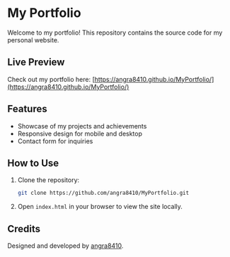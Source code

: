 # My Portfolio

Welcome to my portfolio! This repository contains the source code for my personal website.

## Live Preview

Check out my portfolio here: [https://angra8410.github.io/MyPortfolio/](https://angra8410.github.io/MyPortfolio/)

## Features

- Showcase of my projects and achievements
- Responsive design for mobile and desktop
- Contact form for inquiries

## How to Use

1. Clone the repository:
   ```bash
   git clone https://github.com/angra8410/MyPortfolio.git
   ```
2. Open `index.html` in your browser to view the site locally.

## Credits

Designed and developed by [angra8410](https://github.com/angra8410).
